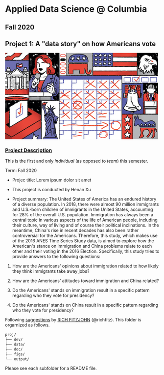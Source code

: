 # Applied Data Science @ Columbia
## Fall 2020
## Project 1: A "data story" on how Americans vote

<img src="figs/title1.jpeg" width="500">

### [Project Description](doc/)
This is the first and only *individual* (as opposed to *team*) this semester. 

Term: Fall 2020

+ Projec title: Lorem ipsum dolor sit amet
+ This project is conducted by Henan Xu

+ Project summary: The United States of America has an endured history of a diverse population. In 2018, there were almost 90 million immigrants and U.S.-born children of immigrants in the United States, accounting for 28% of the overall U.S. population. Immigration has always been a central topic in various aspects of the life of American people, including their culture, way of living and of course their political inclinations. In the meantime, China's rise in recent decades has also been rather controversial for the Americans. Therefore, this study, which makes use of the 2016 ANES Time Series Study data, is aimed to explore how the American's stance on immigration and China problems relate to each other and their voting in the 2016 Election. Specifically, this study tries to provide answers to the following questions:

1. How are the Americans' opinions about immigration related to how likely they think immigrants take away jobs?

2. How are the Americans' attitudes toward immigration and China related?

3. Do the Americans' stands on immigration result in a specific pattern regarding who they vote for presidency?

4. Do the Americans' stands on China result in a specific pattern regarding who they vote for presidency?

Following [suggestions](http://nicercode.github.io/blog/2013-04-05-projects/) by [RICH FITZJOHN](http://nicercode.github.io/about/#Team) (@richfitz). This folder is orgarnized as follows.

```
proj/
├── dev/
├── data/
├── doc/
├── figs/
└── output/
```

Please see each subfolder for a README file.
